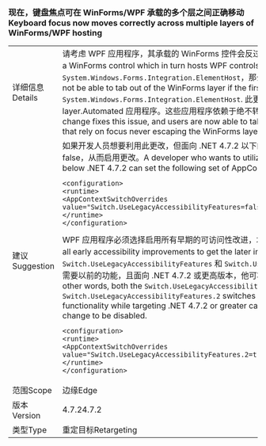 ### <a name="keyboard-focus-now-moves-correctly-across-multiple-layers-of-winformswpf-hosting"></a><span data-ttu-id="11a1f-101">现在，键盘焦点可在 WinForms/WPF 承载的多个层之间正确移动</span><span class="sxs-lookup"><span data-stu-id="11a1f-101">Keyboard focus now moves correctly across multiple layers of WinForms/WPF hosting</span></span>

|   |   |
|---|---|
|<span data-ttu-id="11a1f-102">详细信息</span><span class="sxs-lookup"><span data-stu-id="11a1f-102">Details</span></span>|<span data-ttu-id="11a1f-103">请考虑 WPF 应用程序，其承载的 WinForms 控件会反过来承载 WPF 控件。</span><span class="sxs-lookup"><span data-stu-id="11a1f-103">Consider a WPF application hosting a WinForms control which in turn hosts WPF controls.</span></span> <span data-ttu-id="11a1f-104">如果该层的第一个或最后一个控件是 WPF <code>System.Windows.Forms.Integration.ElementHost</code>，那么用户可能不能按 Tab 离开 WinForms 层。</span><span class="sxs-lookup"><span data-stu-id="11a1f-104">Users may not be able to tab out of the WinForms layer if the first or last control in that layer is the WPF <code>System.Windows.Forms.Integration.ElementHost</code>.</span></span> <span data-ttu-id="11a1f-105">此更改修复了这个问题，现在，用户能按 Tab 离开 WinForms layer.Automated 应用程序。这些应用程序依赖于绝不转义 WinForms 层的焦点可能不再按预期工作。</span><span class="sxs-lookup"><span data-stu-id="11a1f-105">This change fixes this issue, and users are now able to tab out of the WinForms layer.Automated applications that rely on focus never escaping the WinForms layer may no longer work as expected.</span></span>|
|<span data-ttu-id="11a1f-106">建议</span><span class="sxs-lookup"><span data-stu-id="11a1f-106">Suggestion</span></span>|<span data-ttu-id="11a1f-107">如果开发人员想要利用此更改，但面向 .NET 4.7.2 以下的框架版本，他可将下列一组 AppContext 标记设置为 false，从而启用更改。</span><span class="sxs-lookup"><span data-stu-id="11a1f-107">A developer who wants to utilize this change while targeting a framework version below .NET 4.7.2 can set the following set of AppContext flags to false for the change to be enabled.</span></span><pre><code class="lang-xml">&lt;configuration&gt;&#13;&#10;&lt;runtime&gt;&#13;&#10;&lt;AppContextSwitchOverrides value=&quot;Switch.UseLegacyAccessibilityFeatures=false;Switch.UseLegacyAccessibilityFeatures.2=false&quot;/&gt;&#13;&#10;&lt;/runtime&gt;&#13;&#10;&lt;/configuration&gt;&#13;&#10;</code></pre><span data-ttu-id="11a1f-108">WPF 应用程序必须选择启用所有早期的可访问性改进，才能使用之后的改进。</span><span class="sxs-lookup"><span data-stu-id="11a1f-108">WPF applications must opt in to all early accessibility improvements to get the later improvements.</span></span> <span data-ttu-id="11a1f-109">换言之，必须同时设置 <code>Switch.UseLegacyAccessibilityFeatures</code> 和 <code>Switch.UseLegacyAccessibilityFeatures.2</code> 开关。如果开发人员需要以前的功能，且面向 .NET 4.7.2 或更高版本，他可将以下 AppContext 标记设置为 false，从而禁用更改。</span><span class="sxs-lookup"><span data-stu-id="11a1f-109">In other words, both the <code>Switch.UseLegacyAccessibilityFeatures</code> and the <code>Switch.UseLegacyAccessibilityFeatures.2</code> switches must be setA developer who requires the previous functionality while targeting .NET 4.7.2 or greater can set the following AppContext flag to true for the change to be disabled.</span></span><pre><code class="lang-xml">&lt;configuration&gt;&#13;&#10;&lt;runtime&gt;&#13;&#10;&lt;AppContextSwitchOverrides value=&quot;Switch.UseLegacyAccessibilityFeatures.2=true&quot;/&gt;&#13;&#10;&lt;/runtime&gt;&#13;&#10;&lt;/configuration&gt;&#13;&#10;</code></pre>|
|<span data-ttu-id="11a1f-110">范围</span><span class="sxs-lookup"><span data-stu-id="11a1f-110">Scope</span></span>|<span data-ttu-id="11a1f-111">边缘</span><span class="sxs-lookup"><span data-stu-id="11a1f-111">Edge</span></span>|
|<span data-ttu-id="11a1f-112">版本</span><span class="sxs-lookup"><span data-stu-id="11a1f-112">Version</span></span>|<span data-ttu-id="11a1f-113">4.7.2</span><span class="sxs-lookup"><span data-stu-id="11a1f-113">4.7.2</span></span>|
|<span data-ttu-id="11a1f-114">类型</span><span class="sxs-lookup"><span data-stu-id="11a1f-114">Type</span></span>|<span data-ttu-id="11a1f-115">重定目标</span><span class="sxs-lookup"><span data-stu-id="11a1f-115">Retargeting</span></span>|

